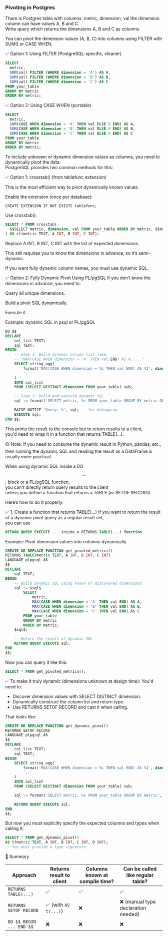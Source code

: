 ### Pivoting in Postgres

There is Postgres table with columns: metric, dimension, val 
the dimension column can have values A, B and C.  
Write query which returns the dimensions A, B and C as columns 
 
You can pivot the dimension values (A, B, C) into columns using FILTER with SUM() or CASE WHEN.

✅ Option 1: Using FILTER (PostgreSQL-specific, cleaner)
```sql
SELECT
  metric,
  SUM(val) FILTER (WHERE dimension = 'A') AS A,
  SUM(val) FILTER (WHERE dimension = 'B') AS B,
  SUM(val) FILTER (WHERE dimension = 'C') AS C
FROM your_table
GROUP BY metric
ORDER BY metric;
```
✅ Option 2: Using CASE WHEN (portable)
```sql
SELECT
  metric,
  SUM(CASE WHEN dimension = 'A' THEN val ELSE 0 END) AS A,
  SUM(CASE WHEN dimension = 'B' THEN val ELSE 0 END) AS B,
  SUM(CASE WHEN dimension = 'C' THEN val ELSE 0 END) AS C
FROM your_table
GROUP BY metric
ORDER BY metric;
```

To include unknown or dynamic dimension values as columns, you need to dynamically pivot the data.   
PostgreSQL provides two common methods for this:

✅ Option 1: crosstab() (from tablefunc extension)

This is the most efficient way to pivot dynamically known values.

 Enable the extension (once per database):
```   
CREATE EXTENSION IF NOT EXISTS tablefunc;
```
 Use crosstab():
```sql   
SELECT * FROM crosstab(
  $$SELECT metric, dimension, val FROM your_table ORDER BY metric, dimension$$
) AS ct(metric TEXT, A INT, B INT, C INT);
```
Replace A INT, B INT, C INT with the list of expected dimensions.

This still requires you to know the dimensions in advance, so it’s semi-dynamic.

If you want fully dynamic column names, you must use dynamic SQL.

✅ Option 2: Fully Dynamic Pivot Using PL/pgSQL
If you don’t know the dimensions in advance, you need to:

Query all unique dimensions.

Build a pivot SQL dynamically.

Execute it.

Example: dynamic SQL in psql or PL/pgSQL

```sql
DO $$
DECLARE
    col_list TEXT;
    sql TEXT;
BEGIN
    -- Step 1: Build dynamic column list like: 
    -- "MAX(CASE WHEN dimension = 'A' THEN val END) AS A, ..."
    SELECT string_agg(
        format('MAX(CASE WHEN dimension = %L THEN val END) AS %I', dimension, dimension),
        ', '
    )
    INTO col_list
    FROM (SELECT DISTINCT dimension FROM your_table) sub;

    -- Step 2: Build and execute dynamic SQL
    sql := format('SELECT metric, %s FROM your_table GROUP BY metric ORDER BY metric;', col_list);

    RAISE NOTICE 'Query: %', sql; -- for debugging
    EXECUTE sql;
END $$;
```
This prints the result to the console but to return results to a client,   
you'd need to wrap it in a function that returns TABLE(...).

🟡 Note:
If you need to consume the dynamic result in Python, pandas, etc.,   
then running the dynamic SQL and reading the result as a DataFrame is usually more practical.



When using dynamic SQL inside a DO $$ ... $$; block or a PL/pgSQL function,  
you can't directly return query results to the client   
unless you define a function that returns a TABLE (or SETOF RECORD).

Here’s how to do it properly:

✅ 1. Create a function that returns TABLE(...)
If you want to return the result of a dynamic pivot query as a regular result set,   
you can use   
```sql
RETURN QUERY EXECUTE ... inside a RETURNS TABLE(...) function.
```

Example: Pivot dimension values into columns dynamically
 
```sql
CREATE OR REPLACE FUNCTION get_pivoted_metrics()
RETURNS TABLE(metric TEXT, A INT, B INT, C INT)
LANGUAGE plpgsql AS
$$
DECLARE
    sql TEXT;
BEGIN
    -- Build dynamic SQL using known or discovered dimensions
    sql := $sql$
        SELECT
            metric,
            MAX(CASE WHEN dimension = 'A' THEN val END) AS A,
            MAX(CASE WHEN dimension = 'B' THEN val END) AS B,
            MAX(CASE WHEN dimension = 'C' THEN val END) AS C
        FROM your_table
        GROUP BY metric
        ORDER BY metric;
    $sql$;

    -- Return the result of dynamic SQL
    RETURN QUERY EXECUTE sql;
END
$$;
```
Now you can query it like this:
```sql
SELECT * FROM get_pivoted_metrics();
```

✅ To make it truly dynamic (dimensions unknown at design time):
You'd need to:

- Discover dimension values with SELECT DISTINCT dimension.  
- Dynamically construct the column list and return type.  
- Use RETURNS SETOF RECORD and cast it when calling.

That looks like:
```sql
CREATE OR REPLACE FUNCTION get_dynamic_pivot()
RETURNS SETOF RECORD
LANGUAGE plpgsql AS
$$
DECLARE
    col_list TEXT;
    sql TEXT;
BEGIN
    SELECT string_agg(
        format('MAX(CASE WHEN dimension = %L THEN val END) AS %I', dimension, dimension),
        ', '
    )
    INTO col_list
    FROM (SELECT DISTINCT dimension FROM your_table) sub;

    sql := format('SELECT metric, %s FROM your_table GROUP BY metric', col_list);

    RETURN QUERY EXECUTE sql;
END
$$;
```
But now you must explicitly specify the expected columns and types when calling it:

```sql
SELECT * FROM get_dynamic_pivot()
AS t(metric TEXT, A INT, B INT, C INT, D INT);
-- You must provide a type signature
```

🔄 Summary


| Approach                 | Returns result to client | Columns known at compile time? | Can be called like regular table?  |
| ------------------------ | ------------------------ | ------------------------------ | ---------------------------------- |
| `RETURNS TABLE(...)`     | ✅                        | ✅                              | ✅                                  |
| `RETURNS SETOF RECORD`   | ✅ (with `AS t(...)`)     | ❌                              | ❌ (manual type declaration needed) |
| `DO $$ BEGIN ... END $$` | ❌                        | ❌                              | ❌                                  |

